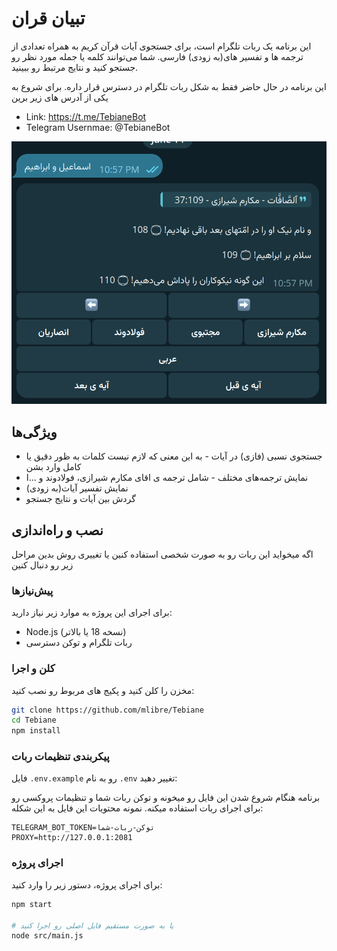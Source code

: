 # تبیان قران

این برنامه یک ربات تلگرام است، برای جستجوی آیات قرآن کریم به همراه تعدادی از ترجمه ها و تفسیر های(به زودی) فارسی. شما می‌توانند کلمه یا جمله مورد نظر رو جستجو کنید و نتایج مرتبط رو ببینید.

این برنامه در حال حاضر فقط به شکل ربات تلگرام در دسترس قرار داره. برای شروع به یکی از آدرس های زیر برین

* Link: <https://t.me/TebianeBot>
* Telegram Usernmae: @TebianeBot

![Tebiane](./image.png)

## ویژگی‌ها

* جستجوی نسبی (فازی) در آیات - به این معنی که لازم نیست کلمات به ظور دقیق یا کامل وارد بشن
* نمایش ترجمه‌های مختلف - شامل ترجمه ی اقای مکارم شیرازی، فولادوند و ...ا
* نمایش تفسیر آیات(به زودی)
* گردش بین آیات و نتایج جستجو

## نصب و راه‌اندازی

اگه میخواید این ربات رو به صورت شخصی استفاده کنین یا تغییری روش بدین مراحل زیر رو دنبال کنین

### پیش‌نیازها

برای اجرای این پروژه به موارد زیر نیاز دارید:

* Node.js (نسخه 18 یا بالاتر)
* ربات تلگرام و توکن دسترسی

### کلن و اجرا

مخزن را کلن کنید و پکیج های مربوط رو نصب کنید:

```bash
git clone https://github.com/mlibre/Tebiane
cd Tebiane
npm install
```

### پیکربندی تنظیمات ربات

فایل `.env.example` رو به نام `.env` تغییر دهید:

برنامه هنگام شروع شدن این فایل رو میخونه و توکن ربات شما و تنظیمات پروکسی رو برای اجرای ربات استفاده میکنه. نمونه محتویات این فایل به این شکله:

```env
TELEGRAM_BOT_TOKEN=توکن-ربات-شما
PROXY=http://127.0.0.1:2081
```

### اجرای پروژه

برای اجرای پروژه، دستور زیر را وارد کنید:

```bash
npm start

# یا به صورت مستقیم فایل اصلی رو اجرا کنید
node src/main.js
```

<!-- * **search** - هر چه دوست دارید بنویسید
* **resources** - نمایش منابع -->